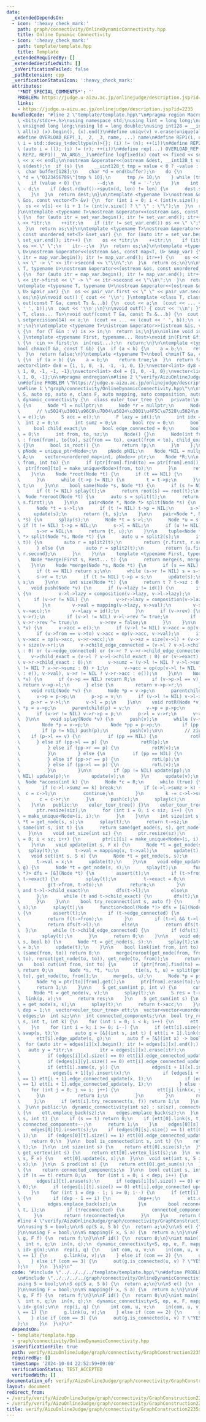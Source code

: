 ```yaml
---
data:
  _extendedDependsOn:
  - icon: ':heavy_check_mark:'
    path: graph/connectivity/OnlineDynamicConnectivity.hpp
    title: Online Dynamic Connectivity
  - icon: ':heavy_check_mark:'
    path: template/template.hpp
    title: Template
  _extendedRequiredBy: []
  _extendedVerifiedWith: []
  _isVerificationFailed: false
  _pathExtension: cpp
  _verificationStatusIcon: ':heavy_check_mark:'
  attributes:
    '*NOT_SPECIAL_COMMENTS*': ''
    PROBLEM: https://judge.u-aizu.ac.jp/onlinejudge/description.jsp?id=2235
    links:
    - https://judge.u-aizu.ac.jp/onlinejudge/description.jsp?id=2235
  bundledCode: "#line 2 \"template/template.hpp\"\n#pragma region Macros\n#include\
    \ <bits/stdc++.h>\nusing namespace std;\nusing lint = long long;\nusing ull =\
    \ unsigned long long;\nusing ld = long double;\nusing int128 = __int128_t;\n#define\
    \ all(x) (x).begin(), (x).end()\n#define uniqv(v) v.erase(unique(all(v)), v.end())\n\
    #define OVERLOAD_REP(_1, _2, _3, name, ...) name\n#define REP1(i, n) for (auto\
    \ i = std::decay_t<decltype(n)>{}; (i) != (n); ++(i))\n#define REP2(i, l, r) for\
    \ (auto i = (l); (i) != (r); ++(i))\n#define rep(...) OVERLOAD_REP(__VA_ARGS__,\
    \ REP2, REP1)(__VA_ARGS__)\n#define logfixed(x) cout << fixed << setprecision(10)\
    \ << x << endl;\n\nostream &operator<<(ostream &dest, __int128_t value) {\n  ostream::sentry\
    \ s(dest);\n  if (s) {\n    __uint128_t tmp = value < 0 ? -value : value;\n  \
    \  char buffer[128];\n    char *d = end(buffer);\n    do {\n      --d;\n     \
    \ *d = \"0123456789\"[tmp % 10];\n      tmp /= 10;\n    } while (tmp != 0);\n\
    \    if (value < 0) {\n      --d;\n      *d = '-';\n    }\n    int len = end(buffer)\
    \ - d;\n    if (dest.rdbuf()->sputn(d, len) != len) {\n      dest.setstate(ios_base::badbit);\n\
    \    }\n  }\n  return dest;\n}\n\ntemplate <typename T>\nostream &operator<<(ostream\
    \ &os, const vector<T> &v) {\n  for (int i = 0; i < (int)v.size(); i++) {\n  \
    \  os << v[i] << (i + 1 != (int)v.size() ? \" \" : \"\");\n  }\n  return os;\n\
    }\n\ntemplate <typename T>\nostream &operator<<(ostream &os, const set<T> &set_var)\
    \ {\n  for (auto itr = set_var.begin(); itr != set_var.end(); itr++) {\n    os\
    \ << *itr;\n    ++itr;\n    if (itr != set_var.end()) os << \" \";\n    itr--;\n\
    \  }\n  return os;\n}\n\ntemplate <typename T>\nostream &operator<<(ostream &os,\
    \ const unordered_set<T> &set_var) {\n  for (auto itr = set_var.begin(); itr !=\
    \ set_var.end(); itr++) {\n    os << *itr;\n    ++itr;\n    if (itr != set_var.end())\
    \ os << \" \";\n    itr--;\n  }\n  return os;\n}\n\ntemplate <typename T, typename\
    \ U>\nostream &operator<<(ostream &os, const map<T, U> &map_var) {\n  for (auto\
    \ itr = map_var.begin(); itr != map_var.end(); itr++) {\n    os << itr->first\
    \ << \" -> \" << itr->second << \"\\n\";\n  }\n  return os;\n}\n\ntemplate <typename\
    \ T, typename U>\nostream &operator<<(ostream &os, const unordered_map<T, U> &map_var)\
    \ {\n  for (auto itr = map_var.begin(); itr != map_var.end(); itr++) {\n    os\
    \ << itr->first << \" -> \" << itr->second << \"\\n\";\n  }\n  return os;\n}\n\
    \ntemplate <typename T, typename U>\nostream &operator<<(ostream &os, const pair<T,\
    \ U> &pair_var) {\n  os << pair_var.first << \" \" << pair_var.second;\n  return\
    \ os;\n}\n\nvoid out() { cout << '\\n'; }\ntemplate <class T, class... Ts>\nvoid\
    \ out(const T &a, const Ts &...b) {\n  cout << a;\n  (cout << ... << (cout <<\
    \ ' ', b));\n  cout << '\\n';\n}\n\nvoid outf() { cout << '\\n'; }\ntemplate <class\
    \ T, class... Ts>\nvoid outf(const T &a, const Ts &...b) {\n  cout << fixed <<\
    \ setprecision(14) << a;\n  (cout << ... << (cout << ' ', b));\n  cout << '\\\
    n';\n}\n\ntemplate <typename T>\nistream &operator>>(istream &is, vector<T> &v)\
    \ {\n  for (T &in : v) is >> in;\n  return is;\n}\n\ninline void in(void) { return;\
    \ }\ntemplate <typename First, typename... Rest>\nvoid in(First &first, Rest &...rest)\
    \ {\n  cin >> first;\n  in(rest...);\n  return;\n}\n\ntemplate <typename T>\n\
    bool chmax(T &a, const T &b) {\n  if (a < b) {\n    a = b;\n    return true;\n\
    \  }\n  return false;\n}\ntemplate <typename T>\nbool chmin(T &a, const T &b)\
    \ {\n  if (a > b) {\n    a = b;\n    return true;\n  }\n  return false;\n}\n\n\
    vector<lint> dx8 = {1, 1, 0, -1, -1, -1, 0, 1};\nvector<lint> dy8 = {0, 1, 1,\
    \ 1, 0, -1, -1, -1};\nvector<lint> dx4 = {1, 0, -1, 0};\nvector<lint> dy4 = {0,\
    \ 1, 0, -1};\n\n#pragma endregion\n#line 2 \"verify/AizuOnlineJudge/graph/connectivity/GraphConstruction2235dynamic.test.cpp\"\
    \n#define PROBLEM \"https://judge.u-aizu.ac.jp/onlinejudge/description.jsp?id=2235\"\
    \n#line 1 \"graph/connectivity/OnlineDynamicConnectivity.hpp\"\n\ntemplate <class\
    \ S, auto op, auto e, class F, auto mapping, auto composition, auto id>\nclass\
    \ dynamic_connectivity {\n  class euler_tour_tree {\n   private:\n    struct Node\
    \ {\n      Node *l = nullptr;\n      Node *r = nullptr;\n      Node *p = nullptr;\n\
    \      // \u5024\u3001\u96C6\u7D04\u5024\u3001\u4F5C\u7528\u5024\n      S val\
    \ = e();\n      S acc = e();\n      F lazy = id();\n      int idx = -1;\n    \
    \  int z = 0;\n      int sumz = 0;\n      bool rev = 0;\n      bool exact;\n \
    \     bool child_exact;\n      bool edge_connected = 0;\n      bool child_edge_connected\
    \ = 0;\n      int from, to, sz;\n      Node() {}\n      Node(int from, int to)\
    \ : from(from), to(to), sz(from == to), exact(from < to), child_exact(from < to)\
    \ {}\n      bool is_root() {\n        return !p;\n      }\n    };\n\n    using\
    \ pNode = unique_ptr<Node>;\n    pNode pNIL;\n    Node *NIL = nullptr;\n    vector<pNode>\
    \ A;\n    vector<unordered_map<int, pNode>> ptr;\n    Node *R;\n\n    Node *get_node(int\
    \ from, int to) {\n      if (ptr[from].find(to) == ptr[from].end()) {\n      \
    \  ptr[from][to] = make_unique<Node>(from, to);\n      }\n      return ptr[from][to].get();\n\
    \    }\n\n    Node *root(Node *t) {\n      if (t == NIL) {\n        return t;\n\
    \      }\n      while (t->p != NIL) {\n        t = t->p;\n      }\n      return\
    \ t;\n    }\n\n    bool same(Node *s, Node *t) {\n      if (s != NIL) splay(s);\n\
    \      if (t != NIL) splay(t);\n      return root(s) == root(t);\n    }\n\n  \
    \  Node *reroot(Node *t) {\n      auto s = split(t);\n      return merge(s.second,\
    \ s.first);\n    }\n\n    pair<Node *, Node *> split(Node *s) {\n      splay(s);\n\
    \      Node *t = s->l;\n      if (t != NIL) t->p = NIL;\n      s->l = NIL;\n \
    \     update(s);\n      return {t, s};\n    }\n\n    pair<Node *, Node *> split2(Node\
    \ *s) {\n      splay(s);\n      Node *t = s->l;\n      Node *u = s->r;\n     \
    \ if (t != NIL) t->p = NIL;\n      s->l = NIL;\n      if (u != NIL) u->p = NIL;\n\
    \      s->r = NIL;\n      return {t, u};\n    }\n\n    tuple<Node *, Node *, Node\
    \ *> split(Node *s, Node *t) {\n      auto u = split2(s);\n      if (same(u.first,\
    \ t)) {\n        auto r = split2(t);\n        return {r.first, r.second, u.second};\n\
    \      } else {\n        auto r = split2(t);\n        return {u.first, r.first,\
    \ r.second};\n      }\n    }\n\n    template <typename First, typename... Rest>\n\
    \    Node *merge(First s, Rest... t) {\n      return merge(s, merge(t...));\n\
    \    }\n\n    Node *merge(Node *s, Node *t) {\n      if (s == NIL) return t;\n\
    \      if (t == NIL) return s;\n\n      while (s->r != NIL) s = s->r;\n      splay(s);\n\
    \      s->r = t;\n      if (t != NIL) t->p = s;\n      update(s);\n      return\
    \ s;\n    }\n\n    int size(Node *t) {\n      return t ? t->sz : 0;\n    }\n\n\
    \    void push(Node *v) {\n      if (v->lazy != id()) {\n        if (v->l != NIL)\
    \ {\n          v->l->lazy = composition(v->lazy, v->l->lazy);\n        }\n   \
    \     if (v->r != NIL) {\n          v->r->lazy = composition(v->lazy, v->r->lazy);\n\
    \        }\n        v->val = mapping(v->lazy, v->val);\n        v->acc = mapping(v->lazy,\
    \ v->acc);\n        v->lazy = id();\n      }\n      if (v->rev) {\n        swap(v->l,\
    \ v->r);\n        if (v->l != NIL) v->l->rev ^= true;\n        if (v->r != NIL)\
    \ v->r->rev ^= true;\n        v->rev = false;\n      }\n    }\n\n    void update(Node\
    \ *v) {\n      v->acc = e();\n      if (v->l != NIL) v->acc = op(v->acc, v->l->acc);\n\
    \      if (v->from == v->to) v->acc = op(v->acc, v->val);\n      if (v->r != NIL)\
    \ v->acc = op(v->acc, v->r->acc);\n      v->sz = size(v->l) + (v->from == v->to)\
    \ + size(v->r);\n      v->child_edge_connected = (v->l ? v->l->child_edge_connected\
    \ : 0) or (v->edge_connected) or (v->r ? v->r->child_edge_connected : 0);\n  \
    \    v->child_exact = (v->l ? v->l->child_exact : 0) or (v->exact) or (v->r ?\
    \ v->r->child_exact : 0);\n      v->sumz = (v->l != NIL ? v->l->sumz : 0) + (v->r\
    \ != NIL ? v->r->sumz : 0) + 1;\n      v->acc = op(op(v->l != NIL ? v->l->acc\
    \ : e(), v->val), v->r != NIL ? v->r->acc : e());\n    }\n\n    Node *&parentchild(Node\
    \ *v) {\n      if (v->p == NIL) return R;\n      if (v->p->l == v) {\n       \
    \ return v->p->l;\n      } else {\n        return v->p->r;\n      }\n    }\n\n\
    \    void rotL(Node *v) {\n      Node *p = v->p;\n      parentchild(p) = v;\n\
    \      v->p = p->p;\n      p->p = v;\n      if (v->l != NIL) v->l->p = p;\n  \
    \    p->r = v->l;\n      v->l = p;\n    }\n\n    void rotR(Node *v) {\n      Node\
    \ *p = v->p;\n      parentchild(p) = v;\n      v->p = p->p;\n      p->p = v;\n\
    \      if (v->r != NIL) v->r->p = p;\n      p->l = v->r;\n      v->r = p;\n  \
    \  }\n\n    void splay(Node *v) {\n      push(v);\n      while (v->p != NIL) {\n\
    \        Node *p = v->p;\n        Node *pp = p->p;\n        if (pp != NIL) push(pp);\n\
    \        if (p != NIL) push(p);\n        push(v);\n\n        // zig zag\n    \
    \    if (p->l == v) {\n          if (pp == NIL) {\n            rotR(v);\n    \
    \      } else if (pp->l == p) {\n            rotR(p);\n            rotR(v);\n\
    \          } else if (pp->r == p) {\n            rotR(v);\n            rotL(v);\n\
    \          }\n        } else {\n          if (pp == NIL) {\n            rotL(v);\n\
    \          } else if (pp->r == p) {\n            rotL(p);\n            rotL(v);\n\
    \          } else if (pp->l == p) {\n            rotL(v);\n            rotR(v);\n\
    \          }\n        }\n\n        if (pp != NIL) update(pp);\n        if (p !=\
    \ NIL) update(p);\n        update(v);\n      }\n      update(v);\n    }\n\n  \
    \  Node *access(int k) {\n      Node *c = R;\n      while (true) {\n        push(c);\n\
    \        if (c->l->sumz == k) break;\n        if (c->l->sumz > k) {\n        \
    \  c = c->l;\n          continue;\n        }\n        k -= c->l->sumz + 1;\n \
    \       c = c->r;\n      }\n      push(c);\n      splay(c);\n      return c;\n\
    \    }\n\n   public:\n    euler_tour_tree() {}\n    euler_tour_tree(int siz) {\n\
    \      ptr.resize(siz);\n      for (int i = 0; i < siz; i++) {\n        ptr[i][i]\
    \ = make_unique<Node>(i, i);\n      }\n    }\n\n    int size(int s) {\n      Node\
    \ *t = get_node(s, s);\n      splay(t);\n      return t->sz;\n    }\n\n    bool\
    \ same(int s, int t) {\n      return same(get_node(s, s), get_node(t, t));\n \
    \   }\n\n    void set_size(int sz) {\n      ptr.resize(sz);\n      for (int i\
    \ = 0; i < sz; i++) {\n        ptr[i][i] = make_unique<Node>(i, i);\n      }\n\
    \    }\n\n    void update(int s, F x) {\n      Node *t = get_node(s, s);\n   \
    \   splay(t);\n      t->val = mapping(x, t->val);\n      update(t);\n    }\n\n\
    \    void set(int s, S x) {\n      Node *t = get_node(s, s);\n      splay(t);\n\
    \      t->val = x;\n      update(t);\n    }\n\n    void edge_update(int s, auto\
    \ g) {\n      Node *t = get_node(s, s);\n      splay(t);\n      function<void(Node\
    \ *)> dfs = [&](Node *t) {\n        assert(t);\n        if (t->from < t->to and\
    \ t->exact) {\n          splay(t);\n          t->exact = 0;\n          update(t);\n\
    \          g(t->from, t->to);\n          return;\n        }\n        if (t->l\
    \ and t->l->child_exact)\n          dfs(t->l);\n        else\n          dfs(t->r);\n\
    \      };\n      while (t and t->child_exact) {\n        dfs(t);\n        splay(t);\n\
    \      }\n    }\n\n    bool try_reconnect(int s, auto f) {\n      Node *t = get_node(s,\
    \ s);\n      splay(t);\n      function<bool(Node *)> dfs = [&](Node *t) -> bool\
    \ {\n        assert(t);\n        if (t->edge_connected) {\n          splay(t);\n\
    \          return f(t->from);\n        }\n        if (t->l && t->l->child_edge_connected)\n\
    \          return dfs(t->l);\n        else\n          return dfs(t->r);\n    \
    \  };\n      while (t->child_edge_connected) {\n        if (dfs(t)) return 1;\n\
    \        splay(t);\n      }\n      return 0;\n    }\n\n    void edge_connected_update(int\
    \ s, bool b) {\n      Node *t = get_node(s, s);\n      splay(t);\n      t->edge_connected\
    \ = b;\n      update(t);\n    }\n\n    bool link(int from, int to) {\n      if\
    \ (same(from, to)) return 0;\n      merge(reroot(get_node(from, from)), get_node(from,\
    \ to), reroot(get_node(to, to)), get_node(to, from));\n      return 1;\n    }\n\
    \n    bool cut(int from, int to) {\n      if (ptr[from].find(to) == ptr[from].end())\
    \ return 0;\n      Node *s, *t, *u;\n      tie(s, t, u) = split(get_node(from,\
    \ to), get_node(to, from));\n      merge(s, u);\n      Node *p = ptr[from][to].get();\n\
    \      Node *q = ptr[to][from].get();\n      ptr[from].erase(to);\n      ptr[to].erase(from);\n\
    \      return 1;\n    }\n\n    S get_sum(int p, int v) {\n      cut(p, v);\n \
    \     Node *t = get_node(v, v);\n      splay(t);\n      S res = t->acc;\n    \
    \  link(p, v);\n      return res;\n    }\n    S get_sum(int s) {\n      Node *t\
    \ = get_node(s, s);\n      splay(t);\n      return t->acc;\n    }\n  };\n  int\
    \ dep = 1;\n  vector<euler_tour_tree> ett;\n  vector<vector<unordered_set<int>>>\
    \ edges;\n  int sz;\n\n  int connected_components;\n\n  bool try_reconnect(int\
    \ s, int t, int k) {\n    for (int i = 0; i < k; i++) {\n      ett[i].cut(s, t);\n\
    \    }\n    for (int i = k; i >= 0; i--) {\n      if (ett[i].size(s) > ett[i].size(t))\
    \ swap(s, t);\n      auto g = [&](int s, int t) { ett[i + 1].link(s, t); };\n\
    \      ett[i].edge_update(s, g);\n      auto f = [&](int x) -> bool {\n      \
    \  for (auto itr = edges[i][x].begin(); itr != edges[i][x].end();) {\n       \
    \   auto y = *itr;\n          itr = edges[i][x].erase(itr);\n          edges[i][y].erase(x);\n\
    \          if (edges[i][x].size() == 0) ett[i].edge_connected_update(x, 0);\n\
    \          if (edges[i][y].size() == 0) ett[i].edge_connected_update(y, 0);\n\
    \          if (ett[i].same(x, y)) {\n            edges[i + 1][x].insert(y);\n\
    \            edges[i + 1][y].insert(x);\n            if (edges[i + 1][x].size()\
    \ == 1) ett[i + 1].edge_connected_update(x, 1);\n            if (edges[i + 1][y].size()\
    \ == 1) ett[i + 1].edge_connected_update(y, 1);\n          } else {\n        \
    \    for (int j = 0; j <= i; j++) {\n              ett[j].link(x, y);\n      \
    \      }\n            return 1;\n          }\n        }\n        return 0;\n \
    \     };\n      if (ett[i].try_reconnect(s, f)) return 1;\n    }\n    return 0;\n\
    \  }\n\n public:\n  dynamic_connectivity(int sz) : sz(sz), connected_components(sz)\
    \ {\n    ett.emplace_back(sz);\n    edges.emplace_back(sz);\n  }\n  bool link(int\
    \ s, int t) {\n    if (s == t) return 0;\n    if (ett[0].link(s, t)) {\n     \
    \ connected_components--;\n      return 1;\n    }\n    edges[0][s].insert(t);\n\
    \    edges[0][t].insert(s);\n    if (edges[0][s].size() == 1) ett[0].edge_connected_update(s,\
    \ 1);\n    if (edges[0][t].size() == 1) ett[0].edge_connected_update(t, 1);\n\
    \    return 0;\n  }\n\n  bool is_connected(int s, int t) {\n    return ett[0].same(s,\
    \ t);\n  }\n\n  int size(int s) {\n    return ett[0].size(s);\n  }\n  vector<int>\
    \ get_vertex(int s) {\n    return ett[0].vertex_list(s);\n  }\n  void update(int\
    \ s, F x) {\n    ett[0].update(s, x);\n  }\n\n  void set(int s, S x) {\n    ett[0].set(s,\
    \ x);\n  }\n\n  S prod(int s) {\n    return ett[0].get_sum(s);\n  }\n\n  int components()\
    \ {\n    return connected_components;\n  }\n\n  bool cut(int s, int t) {\n   \
    \ if (s == t) return 0;\n    for (int i = 0; i < dep; i++) {\n      edges[i][s].erase(t);\n\
    \      edges[i][t].erase(s);\n      if (edges[i][s].size() == 0) ett[i].edge_connected_update(s,\
    \ 0);\n      if (edges[i][t].size() == 0) ett[i].edge_connected_update(t, 0);\n\
    \    }\n    for (int i = dep - 1; i >= 0; i--) {\n      if (ett[i].cut(s, t))\
    \ {\n        if (dep - 1 == i) {\n          dep++;\n          ett.emplace_back(sz);\n\
    \          edges.emplace_back(sz);\n        }\n        bool reconnected = try_reconnect(s,\
    \ t, i);\n        if (!reconnected) {\n          connected_components++;\n   \
    \     }\n        return !reconnected;\n      }\n    }\n    return 0;\n  }\n};\n\
    #line 4 \"verify/AizuOnlineJudge/graph/connectivity/GraphConstruction2235dynamic.test.cpp\"\
    \n\nusing S = bool;\n\nS op(S a, S b) {\n  return a;\n}\n\nS e() {\n  return 0;\n\
    }\n\nusing F = bool;\n\nS mapping(F x, S a) {\n  return a;\n}\n\nF composition(F\
    \ g, F f) {\n  return f;\n}\n\nF id() {\n  return 0;\n}\nint main() {\n  cin.tie(0)->sync_with_stdio(0);\n\
    \  int n, q;\n  in(n, q);\n  dynamic_connectivity<S, op, e, F, mapping, composition,\
    \ id> g(n);\n\n  rep(i, q) {\n    int com, u, v;\n    in(com, u, v);\n    if (com\
    \ == 1) {\n      g.link(u, v);\n    } else if (com == 2) {\n      g.cut(u, v);\n\
    \    } else if (com == 3) {\n      out(g.is_connected(u, v) ? \"YES\" : \"NO\"\
    );\n    }\n  }\n}\n"
  code: "#include \"../../../../template/template.hpp\"\n#define PROBLEM \"https://judge.u-aizu.ac.jp/onlinejudge/description.jsp?id=2235\"\
    \n#include \"../../../../graph/connectivity/OnlineDynamicConnectivity.hpp\"\n\n\
    using S = bool;\n\nS op(S a, S b) {\n  return a;\n}\n\nS e() {\n  return 0;\n\
    }\n\nusing F = bool;\n\nS mapping(F x, S a) {\n  return a;\n}\n\nF composition(F\
    \ g, F f) {\n  return f;\n}\n\nF id() {\n  return 0;\n}\nint main() {\n  cin.tie(0)->sync_with_stdio(0);\n\
    \  int n, q;\n  in(n, q);\n  dynamic_connectivity<S, op, e, F, mapping, composition,\
    \ id> g(n);\n\n  rep(i, q) {\n    int com, u, v;\n    in(com, u, v);\n    if (com\
    \ == 1) {\n      g.link(u, v);\n    } else if (com == 2) {\n      g.cut(u, v);\n\
    \    } else if (com == 3) {\n      out(g.is_connected(u, v) ? \"YES\" : \"NO\"\
    );\n    }\n  }\n}\n"
  dependsOn:
  - template/template.hpp
  - graph/connectivity/OnlineDynamicConnectivity.hpp
  isVerificationFile: true
  path: verify/AizuOnlineJudge/graph/connectivity/GraphConstruction2235dynamic.test.cpp
  requiredBy: []
  timestamp: '2024-10-04 22:52:59+09:00'
  verificationStatus: TEST_ACCEPTED
  verifiedWith: []
documentation_of: verify/AizuOnlineJudge/graph/connectivity/GraphConstruction2235dynamic.test.cpp
layout: document
redirect_from:
- /verify/verify/AizuOnlineJudge/graph/connectivity/GraphConstruction2235dynamic.test.cpp
- /verify/verify/AizuOnlineJudge/graph/connectivity/GraphConstruction2235dynamic.test.cpp.html
title: verify/AizuOnlineJudge/graph/connectivity/GraphConstruction2235dynamic.test.cpp
---
```

